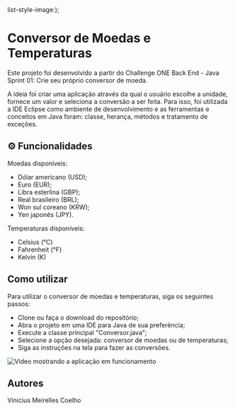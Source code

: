 <!DOCTYPE html>
<html lang="pt-br">
list-style-image:);
<head>
  <h1>Conversor de Moedas e Temperaturas</h1>
  <p>Este projeto foi desenvolvido a partir do Challenge ONE Back End - Java Sprint 01: Crie seu próprio conversor de moeda. </p>
  <p>A ideia foi criar uma aplicação através da qual o usuário escolhe a unidade, fornece um valor e seleciona a conversão a ser feita. Para isso, foi utilizada a IDE Eclipse como ambiente de desenvolvimento e as ferramentas e conceitos em Java foram: classe, herança, métodos e tratamento de exceções.</p>
</head>
  
<body>
  <h2>⚙️ Funcionalidades</h2>
  Moedas disponíveis:
  <ul>
    <li>Dólar americano (USD);</li>
    <li>Euro (EUR);</li>
    <li>Libra esterlina (GBP);</li>
    <li>Real brasileiro (BRL);</li>
    <li>Won sul coreano (KRW);</li>
    <li>Yen japonês (JPY).</li>
  </ul>

  Temperaturas disponíveis:

  <ul>
    <li>Celsius (°C)</li>
    <li>Fahrenheit (°F)</li>
    <li>Kelvin (K)</li>
  </ul>

  <h2>Como utilizar</h2>

  Para utilizar o conversor de moedas e temperaturas, siga os seguintes passos:
  <ul>
    <li>Clone ou faça o download do repositório;</li>
    <li>Abra o projeto em uma IDE para Java de sua preferência;</li>
    <li>Execute a classe principal "Conversor.java";</li>
    <li>Selecione a opção desejada: conversor de moedas ou de temperaturas;</li>
    <li>Siga as instruções na tela para fazer as conversões.</li>
  </ul>

  ![Video mostrando a aplicação em funcionamento](https://github.com/vimevili/alura-backend-challenge1/blob/main/em-funcionamento.gif)
  <h2>Autores</h2>
  Vinicius Meirelles Coelho
</body>

</html>
